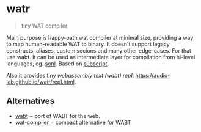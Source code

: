 # watr

> tiny WAT compiler

Main purpose is happy-path wat compiler at minimal size, providing a way to map human-readable WAT to binary.
It doesn't support legacy constructs, aliases, custom secions and many other edge-cases. For that use wabt.
It can be used as intermediate layer for compilation from hi-level languages, eg. [sonl](https://github.com/audio-lab/sonl).
Based on [subscript](https://github.com/spectjs/subscript).

Also it provides tiny _webassembly text (wabt) repl_: https://audio-lab.github.io/watr/repl.html.

<!--
Main goal is to get very fluent with wasm text and to know it from within.

Experiments:

* [x] global read/write use in function
* [x] scopes: refer, goto
* [x] stack: understanding named and full references
* [x] memory: reading/writing global memory
* [x] memory: creating arrays on the go
* [x] memory: passing pointer to a function
* [x] benchmark array setting agains js loop
  → it's faster almost twice

## Useful links

* [MDN: control flow](https://developer.mozilla.org/en-US/docs/WebAssembly/Reference/Control_flow)
* [WASM reference manual](https://github.com/sunfishcode/wasm-reference-manual/blob/master/WebAssembly.md#loop)

-->

## Alternatives

* [wabt](https://www.npmjs.com/package/wabt) − port of WABT for the web.
* [wat-compiler](https://www.npmjs.com/package/wat-compiler) − compact alternative for WABT
